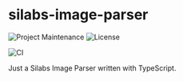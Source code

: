 # silabs-image-parser

![Project Maintenance](https://img.shields.io/maintenance/yes/2020.svg)
![License](https://img.shields.io/github/license/PedroLamas/silabs-image-parser.svg)

![CI](https://github.com/PedroLamas/silabs-image-parser/workflows/CI/badge.svg)

Just a Silabs Image Parser written with TypeScript.
